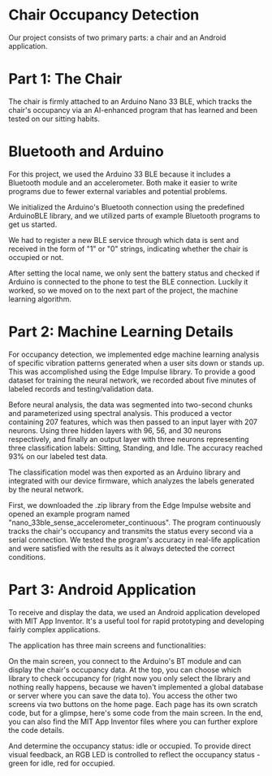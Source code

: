 # Chair Occupancy Detection
Our project consists of two primary parts: a chair and an Android application.

# Part 1: The Chair
The chair is firmly attached to an Arduino Nano 33 BLE, which tracks the chair's occupancy via an AI-enhanced program that has learned and been tested on our sitting habits.

# Bluetooth and Arduino
For this project, we used the Arduino 33 BLE because it includes a Bluetooth module and an accelerometer. Both make it easier to write programs due to fewer external variables and potential problems.

We initialized the Arduino's Bluetooth connection using the predefined ArduinoBLE library, and we utilized parts of example Bluetooth programs to get us started.

We had to register a new BLE service through which data is sent and received in the form of "1" or "0" strings, indicating whether the chair is occupied or not.

After setting the local name, we only sent the battery status and checked if Arduino is connected to the phone to test the BLE connection. Luckily it worked, so we moved on to the next part of the project, the machine learning algorithm.

# Part 2: Machine Learning Details
For occupancy detection, we implemented edge machine learning analysis of specific vibration patterns generated when a user sits down or stands up. This was accomplished using the Edge Impulse library. To provide a good dataset for training the neural network, we recorded about five minutes of labeled records and testing/validation data.

Before neural analysis, the data was segmented into two-second chunks and parameterized using spectral analysis. This produced a vector containing 207 features, which was then passed to an input layer with 207 neurons. Using three hidden layers with 96, 56, and 30 neurons respectively, and finally an output layer with three neurons representing three classification labels: Sitting, Standing, and Idle. The accuracy reached 93% on our labeled test data.

The classification model was then exported as an Arduino library and integrated with our device firmware, which analyzes the labels generated by the neural network.

First, we downloaded the .zip library from the Edge Impulse website and opened an example program named "nano_33ble_sense_accelerometer_continuous". The program continuously tracks the chair's occupancy and transmits the status every second via a serial connection. We tested the program's accuracy in real-life application and were satisfied with the results as it always detected the correct conditions.

# Part 3: Android Application
To receive and display the data, we used an Android application developed with MIT App Inventor. It's a useful tool for rapid prototyping and developing fairly complex applications.

The application has three main screens and functionalities:

On the main screen, you connect to the Arduino's BT module and can display the chair's occupancy data. At the top, you can choose which library to check occupancy for (right now you only select the library and nothing really happens, because we haven't implemented a global database or server where you can save the data to). You access the other two screens via two buttons on the home page.
Each page has its own scratch code, but for a glimpse, here's some code from the main screen. In the end, you can also find the MIT App Inventor files where you can further explore the code details.

And determine the occupancy status: idle or occupied. To provide direct visual feedback, an RGB LED is controlled to reflect the occupancy status - green for idle, red for occupied.